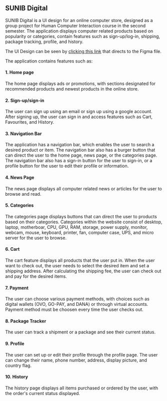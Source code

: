## SUNIB Digital

SUNIB Digital is a UI design for an online computer store, designed as a group project for Human Computer Interaction course in the second semester. The application displays computer related products based on popularity or categories, contain features such as sign-up/log-in, shipping, package tracking, profile, and history.

The UI Design can be seen by [clicking this link](https://www.figma.com/proto/jIQ7bhFSpm6SMIzWxKragC/Website-Interface?scaling=scale-down&page-id=0%3A1&starting-point-node-id=95%3A10&node-id=95%3A10) that directs to the Figma file.

The application contains features such as:

#### 1. Home page
The home page displays ads or promotions, with sections designated for recommended products and newest products in the online store.

#### 2. Sign-up/sign-in
The user can sign up using an email or sign up using a google account. After signing up, the user can sign in and access features such as Cart, Favourites, and History.

#### 3. Navigation Bar
The application has a navigation bar, which enables the user to search a desired product or item. The navigation bar also has a burger button that can direct the user to the home page, news page, or the categories page. The navigation bar also has a sign-in button for the user to sign-in, or a profile button for the user to edit their profile or information.

#### 4. News Page
The news page displays all computer related news or articles for the user to browse and read.

#### 5. Categories
The categories page displays buttons that can direct the user to products based on their categories. Categories within the website consist of desktop, laptop, motherboar, CPU, GPU, RAM, storage, power supply, monitor, webcam, mouse, keyboard, printer, fan, computer case, UPS, and micro server for the user to browse.

#### 6. Cart
The cart feature displays all products that the user put in. When the user want to check out, the user needs to select the desired item and set a shipping address. After calculating the shipping fee, the user can check out and pay for the desired items.

#### 7. Payment
The user can choose various payment methods, with choices such as digital wallets (OVO, GO-PAY, and DANA) or through virtual accounts. Payment method must be choosen every time the user checks out.

#### 8. Package Tracker
The user can track a shipment or a package and see their current status.

#### 9. Profile
The user can set up or edit their profile through the profile page. The user can change their name, phone number, address, display picture, and country flag.

#### 10. History
The history page displays all items purchased or ordered by the user, with the order's current status displayed.

